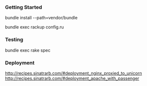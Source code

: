 ### Getting Started

bundle install --path=vendor/bundle

bundle exec rackup config.ru

### Testing

bundle exec rake spec

### Deployment

http://recipes.sinatrarb.com/#deployment_nginx_proxied_to_unicorn
http://recipes.sinatrarb.com/#deployment_apache_with_passenger